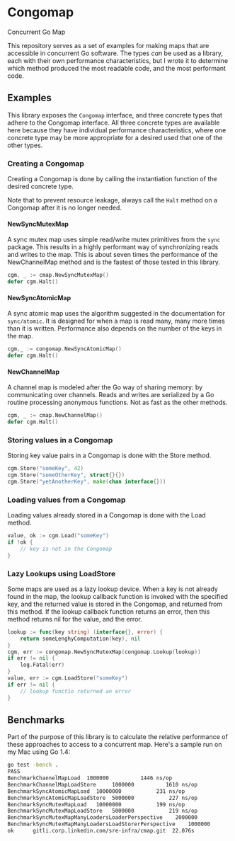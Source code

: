 # Congomap

Concurrent Go Map

This repository serves as a set of examples for making maps that are
accessible in concurrent Go software. The types _can_ be used as a
library, each with their own performance characteristics, but I wrote
it to determine which method produced the most readable code, and the
most performant code.

## Examples

This library exposes the `Congomap` interface, and three concrete
types that adhere to the Congomap interface. All three concrete types
are available here because they have individual performance
characteristics, where one concrete type may be more appropriate for a
desired used that one of the other types.

### Creating a Congomap

Creating a Congomap is done by calling the instantiation function of
the desired concrete type.

Note that to prevent resource leakage, always call the `Halt` method
on a Congomap after it is no longer needed.

#### NewSyncMutexMap

A sync mutex map uses simple read/write mutex primitives from the
`sync` package. This results in a highly performant way of
synchronizing reads and writes to the map. This is about seven times
the performance of the NewChannelMap method and is the fastest of
those tested in this library.

```Go
cgm, _ := cmap.NewSyncMutexMap()
defer cgm.Halt()
```

#### NewSyncAtomicMap

A sync atomic map uses the algorithm suggested in the documentation
for `sync/atomic`. It is designed for when a map is read many, many
more times than it is written. Performance also depends on the number
of the keys in the map.

```Go
cgm,_ := congomap.NewSyncAtomicMap()
defer cgm.Halt()
```

#### NewChannelMap

A channel map is modeled after the Go way of sharing memory: by
communicating over channels. Reads and writes are serialized by a Go
routine processing anonymous functions. Not as fast as the other
methods.

```Go
cgm, _ := cmap.NewChannelMap()
defer cgm.Halt()
```

### Storing values in a Congomap

Storing key value pairs in a Congomap is done with the Store method.

```Go
cgm.Store("someKey", 42)
cgm.Store("someOtherKey", struct{}{})
cgm.Store("yetAnotherKey", make(chan interface{}))
```

### Loading values from a Congomap

Loading values already stored in a Congomap is done with the Load
method.

```Go
value, ok := cgm.Load("someKey")
if !ok {
    // key is not in the Congomap
}
```

### Lazy Lookups using LoadStore

Some maps are used as a lazy lookup device. When a key is not already
found in the map, the lookup callback function is invoked with the
specified key, and the returned value is stored in the Congomap, and
returned from this method. If the lookup callback function returns an
error, then this method returns nil for the value, and the error.

```Go
lookup := func(key string) (interface{}, error) {
    return someLenghyComputation(key), nil
}
cgm, err := congomap.NewSyncMutexMap(congomap.Lookup(lookup))
if err != nil {
    log.Fatal(err)
}
value, err := cgm.LoadStore("someKey")
if err != nil {
    // lookup functio returned an error
}
```

## Benchmarks

Part of the purpose of this library is to calculate the relative
performance of these approaches to access to a concurrent map. Here's
a sample run on my Mac using Go 1.4:

```bash
go test -bench .
PASS
BenchmarkChannelMapLoad  1000000          1446 ns/op
BenchmarkChannelMapLoadStore     1000000          1610 ns/op
BenchmarkSyncAtomicMapLoad	10000000           231 ns/op
BenchmarkSyncAtomicMapLoadStore  5000000           227 ns/op
BenchmarkSyncMutexMapLoad	10000000           199 ns/op
BenchmarkSyncMutexMapLoadStore   5000000           219 ns/op
BenchmarkSyncMutexMapManyLoadersLoaderPerspective    2000000           690 ns/op
BenchmarkSyncMutexMapManyLoadersLoadStorerPerspective    1000000          9182 ns/op
ok      gitli.corp.linkedin.com/sre-infra/cmap.git	22.076s
```
